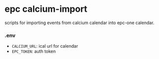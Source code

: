 # epc calcium-import

scripts for importing events from calcium calendar into epc-one calendar.

### .env

- `CALCIUM_URL`: ical url for calendar
- `EPC_TOKEN`: auth token
